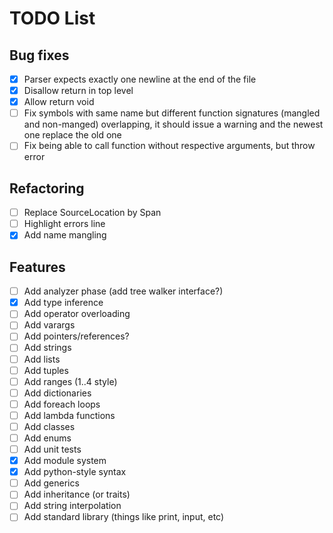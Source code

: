 # TODO List

## Bug fixes
- [x] Parser expects exactly one newline at the end of the file
- [x] Disallow return in top level
- [x] Allow return void
- [ ] Fix symbols with same name but different function signatures (mangled and non-manged) overlapping, it should issue a warning and the newest one replace the old one
- [ ] Fix being able to call function without respective arguments, but throw error

## Refactoring
- [ ] Replace SourceLocation by Span
- [ ] Highlight errors line
- [x] Add name mangling

## Features
- [ ] Add analyzer phase (add tree walker interface?)
- [x] Add type inference
- [ ] Add operator overloading
- [ ] Add varargs
- [ ] Add pointers/references?
- [ ] Add strings
- [ ] Add lists
- [ ] Add tuples
- [ ] Add ranges (1..4 style)
- [ ] Add dictionaries
- [ ] Add foreach loops
- [ ] Add lambda functions
- [ ] Add classes
- [ ] Add enums
- [ ] Add unit tests
- [x] Add module system
- [x] Add python-style syntax
- [ ] Add generics
- [ ] Add inheritance (or traits)
- [ ] Add string interpolation
- [ ] Add standard library (things like print, input, etc)